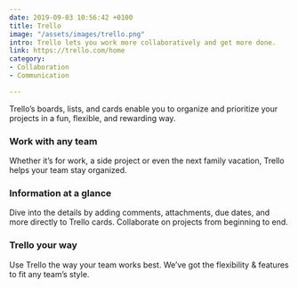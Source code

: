 ```yaml
---
date: 2019-09-03 10:56:42 +0100
title: Trello
image: "/assets/images/trello.png"
intro: Trello lets you work more collaboratively and get more done.
link: https://trello.com/home
category:
- Collaboration
- Communication

---
```

Trello’s boards, lists, and cards enable you to organize and prioritize your projects in a fun, flexible, and rewarding way.

### Work with any team

Whether it’s for work, a side project or even the next family vacation, Trello helps your team stay organized.

### Information at a glance

Dive into the details by adding comments, attachments, due dates, and more directly to Trello cards. Collaborate on projects from beginning to end.

### Trello your way

Use Trello the way your team works best. We’ve got the flexibility & features to fit any team’s style.